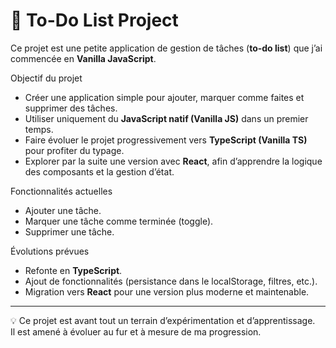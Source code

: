 # 📝 To-Do List Project

Ce projet est une petite application de gestion de tâches (**to-do list**) que j’ai commencée en **Vanilla JavaScript**.

Objectif du projet
- Créer une application simple pour ajouter, marquer comme faites et supprimer des tâches.
- Utiliser uniquement du **JavaScript natif (Vanilla JS)** dans un premier temps.
- Faire évoluer le projet progressivement vers **TypeScript (Vanilla TS)** pour profiter du typage.
- Explorer par la suite une version avec **React**, afin d’apprendre la logique des composants et la gestion d’état.

Fonctionnalités actuelles
- Ajouter une tâche.
- Marquer une tâche comme terminée (toggle).
- Supprimer une tâche.

Évolutions prévues
- Refonte en **TypeScript**.
- Ajout de fonctionnalités (persistance dans le localStorage, filtres, etc.).
- Migration vers **React** pour une version plus moderne et maintenable.

---

💡 Ce projet est avant tout un terrain d’expérimentation et d’apprentissage.  
Il est amené à évoluer au fur et à mesure de ma progression.
